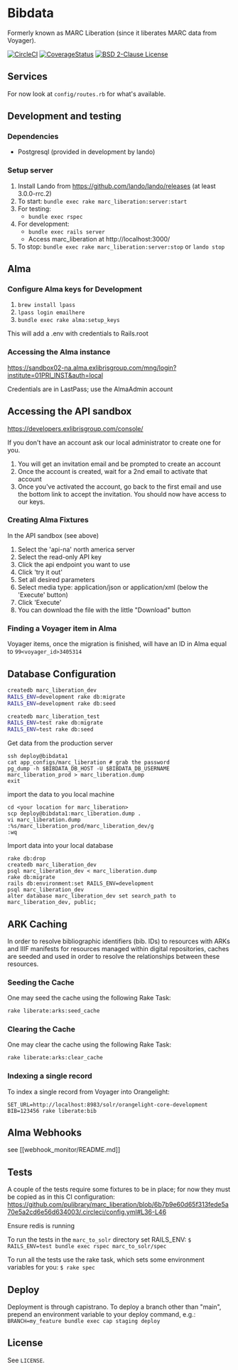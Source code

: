 # Bibdata

Formerly known as MARC Liberation (since it liberates MARC data from Voyager).

[![CircleCI](https://circleci.com/gh/pulibrary/bibdata.svg?style=svg)](https://circleci.com/gh/pulibrary/bibdata)
[![CoverageStatus](https://coveralls.io/repos/github/pulibrary/bibdata/badge.svg?branch=main)](https://coveralls.io/github/pulibrary/bibdata?branch=main)
[![BSD 2-Clause License](https://img.shields.io/badge/license-BSD-blue.svg?style=plastic)](./LICENSE)

## Services

For now look at `config/routes.rb` for what's available.

## Development and testing

### Dependencies
  * Postgresql (provided in development by lando)

### Setup server
1. Install Lando from https://github.com/lando/lando/releases (at least 3.0.0-rrc.2)
1. To start: `bundle exec rake marc_liberation:server:start`
1. For testing:
   - `bundle exec rspec`
1. For development:
   - `bundle exec rails server`
   - Access marc_liberation at http://localhost:3000/
1. To stop: `bundle exec rake marc_liberation:server:stop` or `lando stop`

## Alma

### Configure Alma keys for Development

1. `brew install lpass`
2. `lpass login emailhere`
3. `bundle exec rake alma:setup_keys`

This will add a .env with credentials to Rails.root

### Accessing the Alma instance

https://sandbox02-na.alma.exlibrisgroup.com/mng/login?institute=01PRI_INST&auth=local

Credentials are in LastPass; use the AlmaAdmin account

## Accessing the API sandbox

https://developers.exlibrisgroup.com/console/

If you don't have an account ask our local administrator to create one for you.

1. You will get an invitation email and be prompted to create an account
1. Once the account is created, wait for a 2nd email to activate that account
1. Once you've activated the account, go back to the first email and use the
   bottom link to accept the invitation. You should now have access to our keys.

### Creating Alma Fixtures

In the API sandbox (see above)

1. Select the 'api-na' north america server
1. Select the read-only API key
1. Click the api endpoint you want to use
1. Click 'try it out'
1. Set all desired parameters
1. Select media type: application/json or application/xml (below the 'Execute'
   button)
1. Click 'Execute'
1. You can download the file with the little "Download" button

### Finding a Voyager item in Alma

Voyager items, once the migration is finished, will have an ID in Alma equal to
`99<voyager_id>3405314`

## Database Configuration

```bash
createdb marc_liberation_dev
RAILS_ENV=development rake db:migrate
RAILS_ENV=development rake db:seed

createdb marc_liberation_test
RAILS_ENV=test rake db:migrate
RAILS_ENV=test rake db:seed
```

Get data from the production server
```
ssh deploy@bibdata1
cat app_configs/marc_liberation # grab the password
pg_dump -h $BIBDATA_DB_HOST -U $BIBDATA_DB_USERNAME marc_liberation_prod > marc_liberation.dump
exit
```
import the data to you local machine
```
cd <your location for marc_liberation>
scp deploy@bibdata1:marc_liberation.dump .
vi marc_liberation.dump
:%s/marc_liberation_prod/marc_liberation_dev/g
:wq
```
Import data into your local database
```
rake db:drop
createdb marc_liberation_dev
psql marc_liberation_dev < marc_liberation.dump
rake db:migrate
rails db:environment:set RAILS_ENV=development
psql marc_liberation_dev
alter database marc_liberation_dev set search_path to marc_liberation_dev, public;
```

## ARK Caching

In order to resolve bibliographic identifiers (bib. IDs) to resources with ARKs and IIIF manifests for resources managed within digital repositories, caches are seeded and used in order to resolve the relationships between these resources.

### Seeding the Cache

One may seed the cache using the following Rake Task:
```bash
rake liberate:arks:seed_cache
```

### Clearing the Cache

One may clear the cache using the following Rake Task:
```bash
rake liberate:arks:clear_cache
```

### Indexing a single record

To index a single record from Voyager into Orangelight:

```
SET_URL=http://localhost:8983/solr/orangelight-core-development BIB=123456 rake liberate:bib
```

## Alma Webhooks
see [[webhook_monitor/README.md]]

## Tests

A couple of the tests require some fixtures to be in place; for now they must be copied as in this CI configuration: https://github.com/pulibrary/marc_liberation/blob/6b7b9e60d65f313fede5a70e5a2cd6e56d634003/.circleci/config.yml#L36-L46

Ensure redis is running

To run the tests in the `marc_to_solr` directory set RAILS_ENV:
`$ RAILS_ENV=test bundle exec rspec marc_to_solr/spec`

To run all the tests use the rake task, which sets some environment variables for you:
`$ rake spec`

## Deploy
Deployment is through capistrano. To deploy a branch other than "main", prepend an environment variable to your deploy command, e.g.:
`BRANCH=my_feature bundle exec cap staging deploy`

## License

See `LICENSE`.
